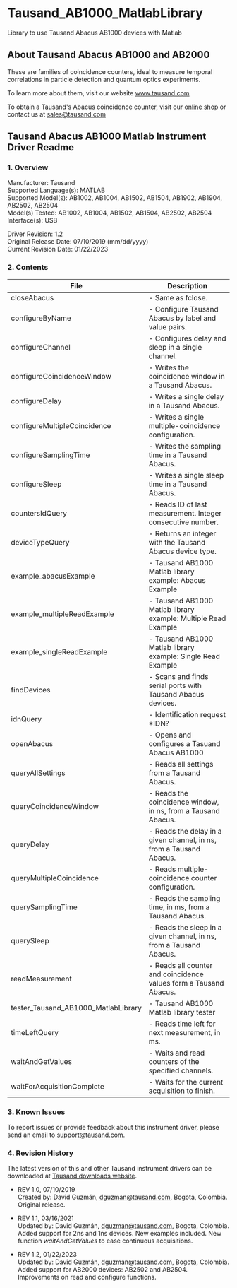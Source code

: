 # Tausand_AB1000_MatlabLibrary
Library to use Tausand Abacus AB1000 devices with Matlab

## About Tausand Abacus AB1000 and AB2000

These are families of coincidence counters, ideal to measure temporal correlations in particle detection and quantum optics experiments.

To learn more about them, visit our website www.tausand.com

To obtain a Tausand's Abacus coincidence counter, visit our [online shop](http://www.tausand.com/shop) or contact us at sales@tausand.com

## Tausand Abacus AB1000 Matlab Instrument Driver Readme

### 1. Overview
Manufacturer: Tausand <br/>
Supported Language(s): MATLAB <br/>
Supported Model(s): AB1002, AB1004, AB1502, AB1504, AB1902, AB1904, AB2502, AB2504<br/>
Model(s) Tested: AB1002, AB1004, AB1502, AB1504, AB2502, AB2504<br/>
Interface(s): USB

Driver Revision: 1.2<br/>
Original Release Date: 07/10/2019 (mm/dd/yyyy)<br/>
Current Revision Date: 01/22/2023

### 2. Contents

| File | Description |
| --- | --- |
| closeAbacus | - Same as fclose. |
| configureByName | - Configure Tausand Abacus by label and value pairs. |
| configureChannel | - Configures delay and sleep in a single channel. |
| configureCoincidenceWindow | - Writes the coincidence window in a Tausand Abacus. |
|   configureDelay |                     - Writes a single delay in a Tausand Abacus.|
|   configureMultipleCoincidence |       - Writes a single multiple-coincidence configuration.|
|   configureSamplingTime         |      - Writes the sampling time in a Tausand Abacus.|
|   configureSleep                 |     - Writes a single sleep time in a Tausand Abacus.|
|   countersIdQuery                 |    - Reads ID of last measurement. Integer consecutive number.|
|   deviceTypeQuery                  |   - Returns an integer with the Tausand Abacus device type.|
|   example_abacusExample             |  - Tausand AB1000 Matlab library example: Abacus Example|
|   example_multipleReadExample        | - Tausand AB1000 Matlab library example: Multiple Read Example|
|   example_singleReadExample        | - Tausand AB1000 Matlab library example: Single Read Example|
|   findDevices                        | - Scans and finds serial ports with Tausand Abacus devices.|
|   idnQuery                           | - Identification request *IDN?|
|   openAbacus                         | - Opens and configures a Tasuand Abacus AB1000|
|   queryAllSettings                   | - Reads all settings from a Tausand Abacus.|
|   queryCoincidenceWindow             | - Reads the coincidence window, in ns, from a Tausand Abacus.|
|   queryDelay                         | - Reads the delay in a given channel, in ns, from a Tausand Abacus.|
|   queryMultipleCoincidence           | - Reads multiple-coincidence counter configuration.|
|   querySamplingTime                  | - Reads the sampling time, in ms, from a Tausand Abacus.|
|   querySleep                         | - Reads the sleep in a given channel, in ns, from a Tausand Abacus.|
|   readMeasurement                    | - Reads all counter and coincidence values form a Tausand Abacus.|
|   tester_Tausand_AB1000_MatlabLibrary| - Tausand AB1000 Matlab library tester|
|   timeLeftQuery                      | - Reads time left for next measurement, in ms.|
|   waitAndGetValues                   | - Waits and read counters of the specified channels.|
|   waitForAcquisitionComplete         | - Waits for the current acquisition to finish.|


### 3. Known Issues
To report issues or provide feedback about this instrument driver, please send an email to support@tausand.com.

### 4. Revision History
The latest version of this and other Tausand instrument drivers can be downloaded at [Tausand downloads website](http://www.tausand.com/downloads/).

* REV 1.0, 07/10/2019<br/>
Created by: David Guzmán, dguzman@tausand.com, Bogota, Colombia.<br/>
Original release.


* REV 1.1, 03/16/2021<br/>
Updated by: David Guzmán, dguzman@tausand.com, Bogota, Colombia.<br/>
Added support for 2ns and 1ns devices. New examples included. New function _waitAndGetValues_ to ease continuous acquisitions.


* REV 1.2, 01/22/2023<br/>
Updated by: David Guzmán, dguzman@tausand.com, Bogota, Colombia.<br/>
Added support for AB2000 devices: AB2502 and AB2504. Improvements on read and configure functions.